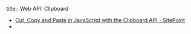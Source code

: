 title:: Web API: Clipboard

- [Cut, Copy and Paste in JavaScript with the Clipboard API - SitePoint](https://www.sitepoint.com/clipboard-api/)
-